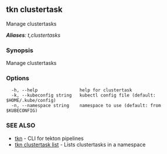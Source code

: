## tkn clustertask

Manage clustertasks

***Aliases**: t,clustertasks*

### Synopsis

Manage clustertasks

### Options

```
  -h, --help                help for clustertask
  -k, --kubeconfig string   kubectl config file (default: $HOME/.kube/config)
  -n, --namespace string    namespace to use (default: from $KUBECONFIG)
```

### SEE ALSO

* [tkn](tkn.md)	 - CLI for tekton pipelines
* [tkn clustertask list](tkn_clustertask_list.md)	 - Lists clustertasks in a namespace


